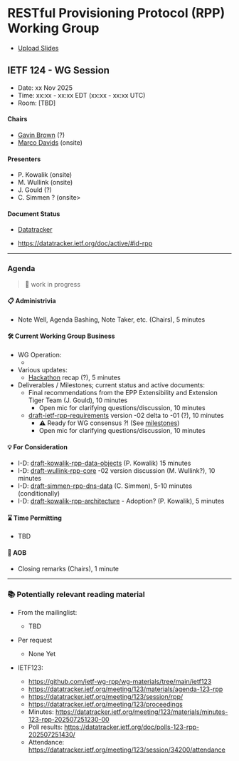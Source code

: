 
# RESTful Provisioning Protocol (RPP) Working Group

* [Upload Slides](https://datatracker.ietf.org/meeting/124/session/rpp)
<!-- * [Upload Slides](https://datatracker.ietf.org/meeting/124/session/xxxxxx/slides) -->

## IETF 124 - WG Session

* Date: xx Nov 2025  <!-- (to be [announced on Oct 3,2025](https://datatracker.ietf.org/meeting/important-dates/#IETF124)) -->
* Time: xx:xx - xx:xx EDT (xx:xx - xx:xx UTC) <!-- 90 minutes requested -->
* Room: [TBD]<!-- (https://datatracker.ietf.org/meeting/124/floor-plan?room=xxxx) -->

<!--
* [MeetEcho](https://meetings.conf.meetecho.com/ietf124/?session=34200) full client (with video)
* [OnSiteTool](https://meetecho.ietf.org/lite/?session=34200)
* [Minutes](https://notes.ietf.org/notes-ietf-124-rpp) 
-->
<!-- * [Published minutes](https://notes.ietf.org/s/notes-ietf-124-rpp) -->
<!-- * [Zulip](https://zulip.ietf.org/#narrow/stream/rpp) -->

#### Chairs

* [Gavin Brown](https://datatracker.ietf.org/person/gavin.brown@icann.org) (?)
* [Marco Davids](https://datatracker.ietf.org/person/marco.davids@sidn.nl) (onsite)

#### Presenters
* P. Kowalik (onsite)
* M. Wullink (onsite)
* J. Gould (?)
* C. Simmen ? (onsite>

#### Document Status

* [Datatracker](https://datatracker.ietf.org/wg/rpp/documents/)
<!-- * [Github](https://github.com/ietf-wg-rpp/wg-materials/blob/main/rpp-document-status.md) -->
* https://datatracker.ietf.org/doc/active/#id-rpp

---
### Agenda
> 🚧 work in progress

#### 📋 Administrivia

* Note Well, Agenda Bashing, Note Taker, etc. (Chairs), 5 minutes

#### 🛠️ Current Working Group Business
* WG Operation:
  - <!-- Deliverables / Milestones; roadmap (Chairs), 5 minutes -->
* Various updates:
  - [Hackathon](https://wiki.ietf.org/en/meeting/124/hackathon#restful-provisioning-protocol-rpp) recap (?), 5 minutes <!-- Pawel or Maarten -->
* Deliverables / Milestones; current status and active documents:
  - Final recommendations from the EPP Extensibility and Extension Tiger Team (J. Gould), 10 minutes
    - Open mic for clarifying questions/discussion, 10 minutes
  - [draft-ietf-rpp-requirements](https://datatracker.ietf.org/doc/draft-ietf-rpp-requirements/) version -02 delta to -01 (?), 10 minutes <!-- Maarten or Pawel -->
    - ⚠️ Ready for WG consensus ?! (See [milestones](https://datatracker.ietf.org/wg/rpp/about/))
    - Open mic for clarifying questions/discussion, 10 minutes

<!-- TO DECIDE: when do we put them under 'Deliverables / Milestones; current status and active documents', when under 'For Consideration' ?? -->

#### 💡 For Consideration
  - I-D: [draft-kowalik-rpp-data-objects](https://datatracker.ietf.org/doc/draft-kowalik-rpp-data-objects) (P. Kowalik) 15 minutes
  - I-D: [draft-wullink-rpp-core](https://datatracker.ietf.org/doc/draft-wullink-rpp-core/) -02 version discussion (M. Wullink?), 10 minutes
  - I-D: [draft-simmen-rpp-dns-data](https://github.com/christian-simmen/draft-simmen-rpp-dns-data) (C. Simmen), 5-10 minutes (conditionally)
  - I-D: [draft-kowalik-rpp-architecture](https://datatracker.ietf.org/doc/draft-kowalik-rpp-architecture/) - Adoption? (P. Kowalik), 5 minutes

#### ⌛️ Time Permitting
  - TBD

#### 🎤 AOB
* Closing remarks (Chairs), 1 minute
  
---
### 📚 Potentially relevant reading material

* From the mailinglist:
  - TBD

* Per request 
  - None Yet

* IETF123:
  - https://github.com/ietf-wg-rpp/wg-materials/tree/main/ietf123
  - https://datatracker.ietf.org/meeting/123/materials/agenda-123-rpp
  - https://datatracker.ietf.org/meeting/123/session/rpp/
  - https://datatracker.ietf.org/meeting/123/proceedings
  - Minutes: https://datatracker.ietf.org/meeting/123/materials/minutes-123-rpp-202507251230-00
  - Poll results: https://datatracker.ietf.org/doc/polls-123-rpp-202507251430/
  - Attendance: https://datatracker.ietf.org/meeting/123/session/34200/attendance


